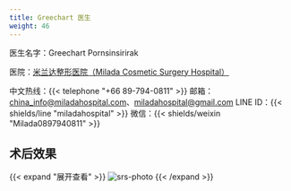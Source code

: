 ```yaml
---
title: Greechart 医生
weight: 46
---
```


医生名字：Greechart Pornsinsirirak

医院：[米兰达整形医院（Milada Cosmetic Surgery Hospital）](https://g.page/milada_hospital)

中文热线：{{< telephone "+66 89-794-0811" >}}
邮箱：<china_info@miladahospital.com>、<miladahospital@gmail.com>
LINE ID：{{< shields/line "miladahospital" >}}
微信：{{< shields/weixin "Milada0897940811" >}}

## 术后效果

{{< expand "展开查看" >}}
![srs-photo](/images/srs/thailand/greechart/post-1.jpg)
{{< /expand >}}
